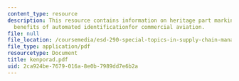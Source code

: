 ```yaml
---
content_type: resource
description: This resource contains information on heritage part marking requirements,
  benefits of automated identificationfor commercial aviation.
file: null
file_location: /coursemedia/esd-290-special-topics-in-supply-chain-management-spring-2005/2ca924be7679016a8e0b7989dd7e6b2a_kenporad.pdf
file_type: application/pdf
resourcetype: Document
title: kenporad.pdf
uid: 2ca924be-7679-016a-8e0b-7989dd7e6b2a
---
```

